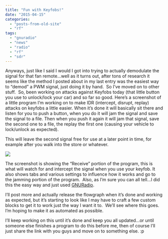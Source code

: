 ```yaml
---
title: "Fun with Keyfobs!"
date: "2015-04-15"
categories: 
  - "posts-from-old-site"
  - "rf"
tags: 
  - "gnuradio"
  - "news"
  - "radio"
  - "rf"
  - "sdr"
---
```


Anyways, just like I said I would I got into trying to actually demodulate the signal for that fan remote…well as it turns out, after tons of research it seems like the method I posted about in my last entry was the easiest way to “demod” a PWM signal, just doing it by hand.  So I’ve moved on to other stuff.  So, been working on attacks against Keyfobs today (that little button you use to unlock/lock your car) and so far so good. Here’s a screenshot of a little program I’m working on to make IDR (intercept, disrupt, replay) attacks on keyfobs a little easier. When it’s done it will basically sit there and listen for you to push a button, when you do it will jam the signal and save the signal to a file. Then when you push it again it will jam that signal, save the second one to a file, the replay the first one (causing your vehicle to lock/unlock as expected).

This will leave the second signal free for use at a later point in time, for example after you walk into the store or whatever.

![](71e15-keyfob_idr-300x229-1.png)

The screenshot is showing the “Receive” portion of the program, this is what will watch for and intercept the signal when you use your keyfob. It also shows tabs and various settings to influence how it works and go to the jamming portion of the program.  Also, as I’m sure you can all tell…I did this the easy way and just used [GNURadio](https://web.archive.org/web/20150524200808/https://gnuradio.org/).

I’ll post more and actually release the flowgraph when it’s done and working as expected, but it’s starting to look like I may have to craft a few custom blocks to get it to work just the way I want it to.  We’ll see where this goes.  I’m hoping to make it as automated as possible.

I’ll keep working on this until it’s done and keep you all updated…or until someone else finishes a program to do this before me, then of course I’ll just share the link with you guys and move on to something else. :p
